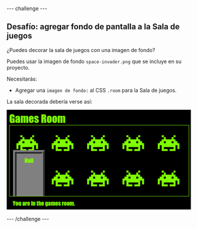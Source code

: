 \--- challenge \---

## Desafío: agregar fondo de pantalla a la Sala de juegos

¿Puedes decorar la sala de juegos con una imagen de fondo?

Puedes usar la imagen de fondo `space-invader.png` que se incluye en su proyecto.

Necesitarás:

+ Agregar una `imagen de fondo:` al CSS `.room` para la Sala de juegos. 

La sala decorada debería verse así:

![captura de pantalla](images/rooms-games-finished.png)

\--- /challenge \---